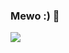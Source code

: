 ### Mewo :) 👋

<!--
**ImHorROr/ImHorROr** is a ✨ _special_ ✨ repository because its `README.md` (this file) appears on your GitHub profile.

-->
<img src="https://github-readme-stats.vercel.app/api?username=imhorror&&show_icons=true&title_color=ffffff&icon_color=bb2acf&text_color=daf7dc&bg_color=151515">
